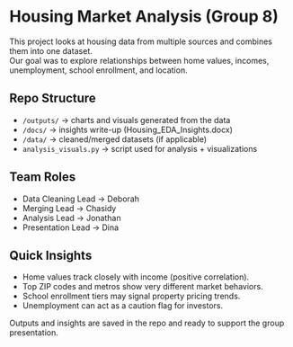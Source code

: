 # Housing Market Analysis (Group 8)

This project looks at housing data from multiple sources and combines them into one dataset.  
Our goal was to explore relationships between home values, incomes, unemployment, school enrollment, and location.  

## Repo Structure
- `/outputs/` → charts and visuals generated from the data  
- `/docs/` → insights write-up (Housing_EDA_Insights.docx)  
- `/data/` → cleaned/merged datasets (if applicable)  
- `analysis_visuals.py` → script used for analysis + visualizations  

## Team Roles
- Data Cleaning Lead → Deborah  
- Merging Lead → Chasidy  
- Analysis Lead → Jonathan  
- Presentation Lead → Dina  

## Quick Insights
- Home values track closely with income (positive correlation).  
- Top ZIP codes and metros show very different market behaviors.  
- School enrollment tiers may signal property pricing trends.  
- Unemployment can act as a caution flag for investors.  

Outputs and insights are saved in the repo and ready to support the group presentation.
